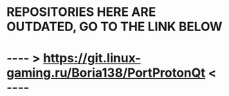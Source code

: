 # REPOSITORIES HERE ARE **OUTDATED**, GO TO THE LINK  BELOW
# ---- > https://git.linux-gaming.ru/Boria138/PortProtonQt < ----
